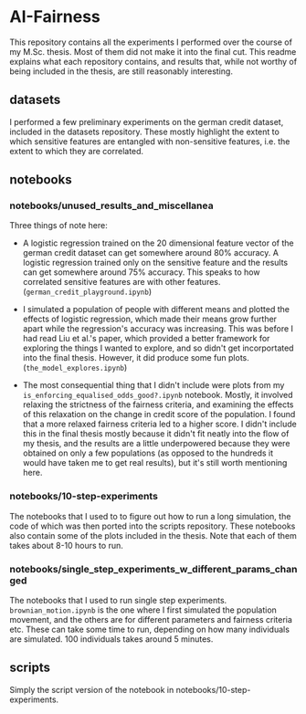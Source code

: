 # AI-Fairness

This repository contains all the experiments I performed over the course of my M.Sc. thesis. Most of them did not make it into the final cut. This readme explains what each repository contains, and results that, while not worthy of being included in the thesis, are still reasonably interesting. 

## datasets

I performed a few preliminary experiments on the german credit dataset, included in the datasets repository. These mostly highlight the extent to which sensitive features are entangled with non-sensitive features, i.e. the extent to which they are correlated. 

## notebooks

### notebooks/unused_results_and_miscellanea

Three things of note here:

* A logistic regression trained on the 20 dimensional feature vector of the german credit dataset can get somewhere around 80% accuracy. A logistic regression trained only on the sensitive feature and the results can get somewhere around 75% accuracy. This speaks to how correlated sensitive features are with other features. (`german_credit_playground.ipynb`)  

* I simulated a population of people with different means and plotted the effects of logistic regression, which made their means grow further apart while the regression's accuracy was increasing. This was before I had read Liu et al.'s paper, which provided a better framework for exploring the things I wanted to explore, and so didn't get incorportated into the final thesis. However, it did produce some fun plots. (`the_model_explores.ipynb`)  

* The most consequential thing that I didn't include were plots from my `is_enforcing_equalised_odds_good?.ipynb` notebook. Mostly, it involved relaxing the strictness of the fairness criteria, and examining the effects of this relaxation on the change in credit score of the population. I found that a more relaxed fairness criteria led to a higher score. I didn't include this in the final thesis mostly because it didn't fit neatly into the flow of my thesis, and the results are a little underpowered because they were obtained on only a few populations (as opposed to the hundreds it would have taken me to get real results), but it's still worth mentioning here.

### notebooks/10-step-experiments

The notebooks that I used to to figure out how to run a long simulation, the code of which was then ported into the scripts repository. These notebooks also contain some of the plots included in the thesis. Note that each of them takes about 8-10 hours to run.

### notebooks/single_step_experiments_w_different_params_changed

The notebooks that I used to run single step experiments. `brownian_motion.ipynb` is the one where I first simulated the population movement, and the others are for different parameters and fairness criteria etc. These can take some time to run, depending on how many individuals are simulated. 100 individuals takes around 5 minutes. 

## scripts

Simply the script version of the notebook in notebooks/10-step-experiments.

